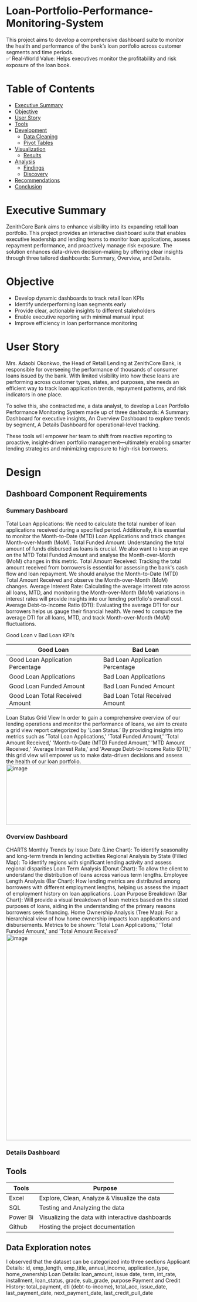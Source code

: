 # Loan-Portfolio-Performance-Monitoring-System
This project aims to develop a comprehensive dashboard suite to monitor the health and performance of the bank’s loan portfolio across customer segments and time periods.  
✅ Real-World Value: Helps executives monitor the profitability and risk exposure of the loan book.

# Table of Contents
- [Executive Summary](#executive-summary)
- [Objective](#objective)
- [User Story](#user-story)
- [Tools](#tools)
- [Development](#development)
   - [Data Cleaning](#data-cleaning)
   - [Pivot Tables](#pivot-tables)
- [Visualization](#visualization)
   - [Results](#results)
- [Analysis](#analysis)
    - [Findings](#findings)
    - [Discovery](#discovery)
- [Recommendations](#recommendations)
- [Conclusion](#conclusion)

# Executive Summary
ZenithCore Bank aims to enhance visibility into its expanding retail loan portfolio. This project provides an interactive dashboard suite that enables executive leadership and lending teams to monitor loan applications, assess repayment performance, and proactively manage risk exposure. The solution enhances data-driven decision-making by offering clear insights through three tailored dashboards: Summary, Overview, and Details.

# Objective
  - Develop dynamic dashboards to track retail loan KPIs
  - Identify underperforming loan segments early
  - Provide clear, actionable insights to different stakeholders
  - Enable executive reporting with minimal manual input
  - Improve efficiency in loan performance monitoring

# User Story
Mrs. Adaobi Okonkwo, the Head of Retail Lending at ZenithCore Bank, is responsible for overseeing the performance of thousands of consumer loans issued by the bank. With limited visibility into how these loans are performing across customer types, states, and purposes, she needs an efficient way to track loan application trends, repayment patterns, and risk indicators in one place.

To solve this, she contracted me, a data analyst, to develop a Loan Portfolio Performance Monitoring System made up of three dashboards:
  A Summary Dashboard for executive insights,
  An Overview Dashboard to explore trends by segment,
  A Details Dashboard for operational-level tracking.

These tools will empower her team to shift from reactive reporting to proactive, insight-driven portfolio management—ultimately enabling smarter lending strategies and minimizing exposure to high-risk borrowers.

# Design
## Dashboard Component Requirements
### Summary Dashboard
   Total Loan Applications: We need to calculate the total number of loan applications received during a specified period. Additionally, it is essential to monitor the Month-to-Date (MTD) Loan Applications and track changes Month-over-Month (MoM).
   Total Funded Amount: Understanding the total amount of funds disbursed as loans is crucial. We also want to keep an eye on the MTD Total Funded Amount and analyse the Month-over-Month (MoM) changes in this metric.
   Total Amount Received: Tracking the total amount received from borrowers is essential for assessing the bank's cash flow and loan repayment. We should analyse the Month-to-Date (MTD)    Total Amount Received and observe the Month-over-Month (MoM) changes.
   Average Interest Rate: Calculating the average interest rate across all loans, MTD, and monitoring the Month-over-Month (MoM) variations in interest rates will provide insights into our lending portfolio's overall cost.
   Average Debt-to-Income Ratio (DTI): Evaluating the average DTI for our borrowers helps us gauge their financial health. We need to compute the average DTI for all loans, MTD, and track Month-over-Month (MoM) fluctuations.

   Good Loan v Bad Loan KPI’s

| Good Loan | Bad Loan|
| --- | --- | 
| Good Loan Application Percentage | Bad Loan Application Percentage |
| Good Loan Applications | Bad Loan Applications |
| Good Loan Funded Amount | Bad Loan Funded Amount |
| Good Loan Total Received Amount | Bad Loan Total Received Amount |

   Loan Status Grid View
In order to gain a comprehensive overview of our lending operations and monitor the performance of loans, we aim to create a grid view report categorized by 'Loan Status.’ By providing insights into metrics such as 'Total Loan Applications,' 'Total Funded Amount,' 'Total Amount Received,' 'Month-to-Date (MTD) Funded Amount,' 'MTD Amount Received,' 'Average Interest Rate,' and 'Average Debt-to-Income Ratio (DTI),' this grid view will empower us to make data-driven decisions and assess the health of our loan portfolio.
<img width="8488" height="164" alt="image" src="https://github.com/user-attachments/assets/ae61dae4-1337-42e3-a626-744b3b7bdfc0" />

### Overview Dashboard
CHARTS
   Monthly Trends by Issue Date (Line Chart):  To identify seasonality and long-term trends in lending activities
   Regional Analysis by State (Filled Map): To identify regions with significant lending activity and assess regional disparities
   Loan Term Analysis (Donut Chart): To allow the client to understand the distribution of loans across various term lengths.
   Employee Length Analysis (Bar Chart): How lending metrics are distributed among borrowers with different employment lengths, helping us assess the impact of employment history on loan applications.
   Loan Purpose Breakdown (Bar Chart): Will provide a visual breakdown of loan metrics based on the stated purposes of loans, aiding in the understanding of the primary reasons borrowers seek financing.
   Home Ownership Analysis (Tree Map): For a hierarchical view of how home ownership impacts loan applications and disbursements.
Metrics to be shown: 'Total Loan Applications,' 'Total Funded Amount,' and 'Total Amount Received'
<img width="3211" height="560" alt="image" src="https://github.com/user-attachments/assets/976b7b63-3bda-4f4f-aa08-4c8d4e51898d" />

### Details Dashboard



## Tools
| Tools | Purpose |
| --- | --- |
| Excel | Explore, Clean, Analyze & Visualize the data |
| SQL | Testing and Analyzing the data |
| Power Bi | Visualizing the data with interactive dashboards |
| Github | Hosting the project documentation |

## Data Exploration notes
I observed that the dataset can be categorized into three sections 
   Applicant Details: id, emp_length, emp_title, annual_income, application_type, home_ownership
   Loan Details: loan_amount, issue date, term, int_rate, installment, loan_status, grade, sub_grade, purpose
   Payment and Credit History: total_payment, dti (debt-to-income), total_acc, issue_date, last_payment_date, next_payment_date, last_credit_pull_date

